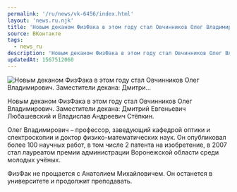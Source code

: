 ```yaml
---
permalink: '/ru/news/vk-6456/index.html'
layout: 'news.ru.njk'
title: 'Новым деканом ФизФака в этом году стал Овчинников Олег Владимирович. Заместители декана: Дмитри…'
source: ВКонтакте
tags:
  - news_ru
description: 'Новым деканом ФизФака в этом году стал Овчинников Олег Владимирович. Заместители декана: Дмитри…'
updatedAt: 1567512060
---
```

![Новым деканом ФизФака в этом году стал Овчинников Олег Владимирович. Заместители декана: Дмитри…](https://sun9-12.userapi.com/impf/c852032/v852032925/1b2dc9/letMwBe7qx0.jpg?size=320x372&quality=96&proxy=1&sign=05329a737690a7e7977c191f52fe2166&c_uniq_tag=BFVeW1ev4yhajzO0fEjRMBcKtI1dKnuCLmYBsNs2KGo&type=album)

Новым деканом ФизФака в этом году стал Овчинников Олег Владимирович. Заместители декана: Дмитрий Евгеньевич Любашевский и Владислав Андреевич Стёпкин.

Олег Владимирович – профессор, заведующий кафедрой оптики и спектроскопии и доктор физико-математических наук. Он опубликовал более 100 научных работ, в том числе 2 патента на изобретение, в 2007 стал лауреатом премии администрации Воронежской области среди молодых учёных.

ФизФак не прощается с Анатолием Михайловичем. Он останется в университете и продолжит преподавать.
